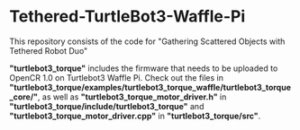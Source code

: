 # Tethered-TurtleBot3-Waffle-Pi
This repository consists of the code for "Gathering Scattered Objects with Tethered Robot Duo"

**"turtlebot3_torque"** includes the firmware that needs to be uploaded to OpenCR 1.0 on Turtlebot3 Waffle Pi. Check out the files in **"turtlebot3_torque/examples/turtlebot3_torque_waffle/turtlebot3_torque_core/"**, as well as **"turtlebot3_torque_motor_driver.h"** in **"turtlebot3_torque/include/turtlebot3_torque"** and **"turtlebot3_torque_motor_driver.cpp"** in **"turtlebot3_torque/src"**.

